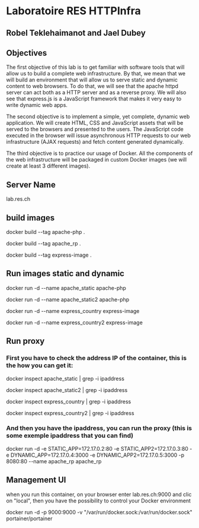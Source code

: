 # Laboratoire RES HTTPInfra
## Robel Teklehaimanot and Jael Dubey


## Objectives
The first objective of this lab is to get familiar with software tools that will allow us to build a complete web infrastructure. By that, we mean that we will build an environment that will allow us to serve static and dynamic content to web browsers. To do that, we will see that the apache httpd server can act both as a HTTP server and as a reverse proxy. We will also see that express.js is a JavaScript framework that makes it very easy to write dynamic web apps.

The second objective is to implement a simple, yet complete, dynamic web application. We will create HTML, CSS and JavaScript assets that will be served to the browsers and presented to the users. The JavaScript code executed in the browser will issue asynchronous HTTP requests to our web infrastructure (AJAX requests) and fetch content generated dynamically.

The third objective is to practice our usage of Docker. All the components of the web infrastructure will be packaged in custom Docker images (we will create at least 3 different images).

## Server Name

lab.res.ch

## build images

docker build --tag apache-php .

docker build --tag apache_rp .

docker build --tag express-image .

## Run images static and dynamic

docker run -d --name apache_static apache-php

docker run -d --name apache_static2 apache-php

docker run -d --name express_country express-image

docker run -d --name express_country2 express-image

## Run proxy

### First you have to check the address IP of the container, this is the how you can get it:

docker inspect apache_static    | grep -i ipaddress 

docker inspect apache_static2   | grep -i ipaddress 

docker inspect express_country  | grep -i ipaddress 

docker inspect express_country2 | grep -i ipaddress 

### And then you have the ipaddress, you can run the proxy (this is some exemple ipaddress that you can find)

docker run -d -e STATIC_APP=172.17.0.2:80 -e STATIC_APP2=172.17.0.3:80 -e DYNAMIC_APP=172.17.0.4:3000 -e DYNAMIC_APP2=172.17.0.5:3000 -p 8080:80 --name apache_rp  apache_rp 

## Management UI

when you run this container, on your browser enter lab.res.ch:9000 and clic on "local", then you have the possibility to control your Docker environment

docker run -d -p 9000:9000 -v "/var/run/docker.sock:/var/run/docker.sock" portainer/portainer


